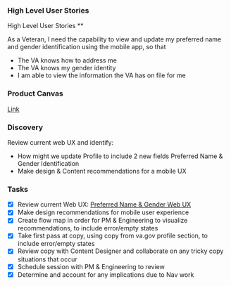 ### High Level User Stories 

High Level User Stories **

As a Veteran, I need the capability to view and update my preferred name and gender identification using the mobile app, so that

- The VA knows how to address me
- The VA knows my gender identity
- I am able to view the information the VA has on file for me 

### Product Canvas
[Link](https://docs.google.com/presentation/d/1Gq4txrcDaZv4lOwECrRh1Y1FequCOwmrKF16y-gODio/edit#slide=id.p)


### **Discovery**

Review current web UX and identify: 

-  How might we update Profile to include 2 new fields Preferred Name & Gender Identification 
- Make design & Content recommendations for a mobile UX

### Tasks
 
- [x] Review current Web UX: [Preferred Name & Gender Web UX](https://www.figma.com/file/TrFinJC9AN1NjY2BswGAYa/Preferred-Name-%26-Gender?node-id=0%3A1) 
- [x] Make design recommendations for mobile user experience
- [x] Create flow map in order for PM & Engineering to visualize recommendations, to include error/empty states
- [x] Take first pass at copy, using copy from va.gov profile section, to include error/empty states
- [x] Review copy with Content Designer and collaborate on any tricky copy situations that occur
- [x] Schedule session with PM & Engineering to review 
- [x] Determine and account for any implications due to Nav work
